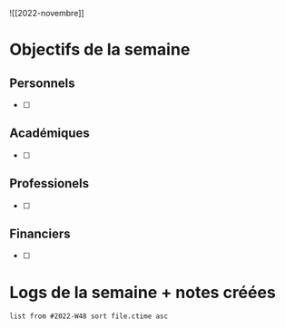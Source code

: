 ![[2022-novembre]]
# Objectifs de la semaine
## Personnels
- [ ] 
## Académiques
- [ ] 
## Professionels
- [ ] 
## Financiers
- [ ] 

# Logs de la semaine + notes créées
```dataview
list from #2022-W48 sort file.ctime asc
```